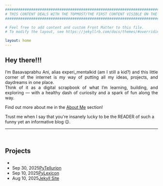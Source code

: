 ```yaml
---
###########################################################################################################
# THIS CONTENT DEALS WITH THE TOPMOST/THE FIRST CONTENT VISIBLE ON THE WEBPAGE. USE THIS TO ADD MAIN TEXT. 
###########################################################################################################

# Feel free to add content and custom Front Matter to this file.
# To modify the layout, see https://jekyllrb.com/docs/themes/#overriding-theme-defaults

layout: home
---
```

<h2>Hey there!!!</h2>

<p style="text-align: justify;">
I’m Basavaprabhu Ani, alias experi_mentalkid (am I still a kid?) and this little corner of the internet is my way of putting all my ideas, projects, and daydreams in one place. <br> Think of it as a digital scrapbook of what I’m learning, building, and exploring — with a healthy dash of curiosity and a spark of fun along the way.
 
Find out more about me in the <a class="content-link" href="https://basavaprabhuani.github.io/aboutme">About Me</a> section! 

Trust me when I say that you're insanely lucky to be the READER of such a funny yet an informative blog 😉. 
</P>
<hr>
<br>

<h2 class="project-list-heading">Projects</h2>
<ul class='project-list'>
<li></li>
<li><span class="post-meta">Sep 30, 2025</span><a class='post-link' href="https://basavaprabhuani.github.io/projects/pytellurion">PyTellurion</a></li>
<li><span class="post-meta">Sep 10, 2025</span><a class='post-link' href="https://basavaprabhuani.github.io/projects/pylexicon">PyLexicon</a></li>
<li><span class="post-meta">Aug 10, 2025</span><a class='post-link' href="https://basavaprabhuani.github.io/projects/jekyll-static-site">Jekyll Site</a></li>
</ul>
<br>
